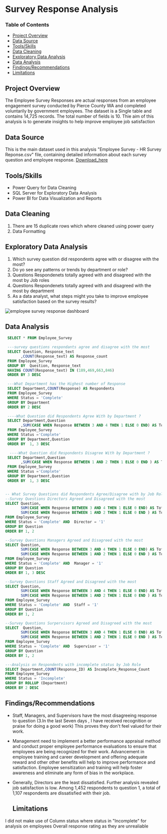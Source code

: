 # Survey Response Analysis

### Table of Contents
- [Project Overview](#project_overview)
- [Data Source](#data-source)
- [Tools/Skills](#tools/Skills)
- [Data Cleaning](#data-cleaning)
- [Exploratory Data Analysis](#exploratory-data-analysis)
- [Data Analysis](#data-analysis)
- [Findings/Recommendations](#findings-recommendations)
- [Limitations](limitations)


## Project Overview
The Employee Survey Responses are actual responses from an employee engagement survey conducted by Pierce County WA and completed voluntarily by government employees. The dataset is a Single table and contains 14,725 records. The total number of fields is 10. Thie aim of this analysis is to generate insights to help improve employee job satisfaction

## Data Source
This is the main dataset used in this analysis "Employee Survey - HR Survey Reponse.csv" file, containing detailed information about each survey question and employee response. [Download_here](https://docs.google.com/spreadsheets/d/1nbhfp2ModgqDAPveYQG9CknRw2PYJQxbOTs3xSKOB8E/edit#gid=61186505)

## Tools/Skills
-  Power Query for Data Cleaning
-  SQL Server for Exploratory Data Analysis
-  Power BI for Data Visualization and Reports

## Data Cleaning
1. There are 15 duplicate rows which where cleaned using power query
2. Data Formatting

## Exploratory Data Analysis
1. Which survey question did respondents agree with or disagree with the most?
2. Do yo see any patterns or trends by department or role?
3. Questions Respondenets totally agreed with and disagreed with the most by Job roles
4. Questions Respondenets totally agreed with and disagreed with the most by department
5. As a data analyst, what steps might you take to improve employee satisfaction based on the survey results?


![employee survey response dashboard](https://github.com/BukolaOrire/Employee_Survey_Response/assets/161165047/3977358f-d31e-49a6-90df-5433c2232626)



## Data Analysis
``` sql
 SELECT * FROM Employee_Survey 

 ---survey questions respondants agree and disagree with the most 
 SELECT Question, Response_text
       ,COUNT(Response_text) AS Response_count
 FROM Employee_Survey 
 GROUP BY  Question, Response_text
 HAVING COUNT(Response_text) IN (189,469,663,846)
 ORDER BY 3 DESC

 ---What Department has the Highest number of Response
 SELECT Department,COUNT(Response) AS Respondents 
 FROM Employee_Survey 
 WHERE Status = 'Complete'
 GROUP BY Department
 ORDER BY 2 DESC

 ----What Question did Respondents Agree With by Department ? 
 SELECT Department,Question
       ,SUM(CASE WHEN Response BETWEEN 3 AND 4 THEN 1 ELSE 0 END) AS Totally_Agree
 FROM Employee_Survey 
 WHERE Status ='Complete' 
 GROUP BY Department,Question
 ORDER BY  1, 3 DESC

  ----What Question did Respondents Disagree With by Department ? 
 SELECT Department,Question
	   ,SUM(CASE WHEN Response BETWEEN 1 AND 2 THEN 1 ELSE 0 END ) AS Totally_Disagree
 FROM Employee_Survey 
 WHERE Status ='Complete' 
 GROUP BY Department,Question
 ORDER BY  1, 3 DESC


-- What Survey Questions did Respondents Agree/Disagree with by Job Role
--Survey Questions Directors Agreed and Disagreed with the most 
SELECT Question,
       SUM(CASE WHEN Response BETWEEN 3 AND 4 THEN 1 ELSE 0 END) AS Totally_Agree,
	   SUM(CASE WHEN Response BETWEEN 1 AND 2 THEN 1 ELSE 0 END ) AS Totally_Disagree
FROM Employee_Survey 
WHERE Status = 'Complete' AND  Director = '1'
GROUP BY Question
ORDER BY 1, 2

--Survey Questions Managers Agreed and Disagreed with the most 
SELECT Question,
       SUM(CASE WHEN Response BETWEEN 3 AND 4 THEN 1 ELSE 0 END) AS Totally_Agree,
	   SUM(CASE WHEN Response BETWEEN 1 AND 2 THEN 1 ELSE 0 END ) AS Totally_Disagree
FROM Employee_Survey 
WHERE Status = 'Complete' AND  Manager = '1'
GROUP BY Question
ORDER BY 1, 3 DESC

--Survey Questions Staff Agreed and Disagreed with the most 
SELECT Question,
       SUM(CASE WHEN Response BETWEEN 3 AND 4 THEN 1 ELSE 0 END) AS Totally_Agree,
	   SUM(CASE WHEN Response BETWEEN 1 AND 2 THEN 1 ELSE 0 END ) AS Totally_Disagree
FROM Employee_Survey 
WHERE Status = 'Complete' AND  Staff = '1'
GROUP BY Question
ORDER BY 1, 2

--Survey Questions Surpervisors Agreed and Disagreed with the most 
SELECT  Question,
       SUM(CASE WHEN Response BETWEEN 3 AND 4 THEN 1 ELSE 0 END) AS Totally_Agree,
	   SUM(CASE WHEN Response BETWEEN 1 AND 2 THEN 1 ELSE 0 END ) AS Totally_Disagree
FROM Employee_Survey 
WHERE Status = 'Complete' AND  Supervisor = '1'
GROUP BY Question
ORDER BY 1, 2

---Analysis on Respondents with incomplete status by Job Role
SELECT Department,COUNT(Response_ID) AS Incomplete_Response_Count
FROM Employee_Survey 
WHERE Status = 'Incomplete' 
GROUP BY ROLLUP (Department)
ORDER BY 2 DESC
```
## Findings/Recommendations
- Staff, Managers, and Supervisors have the most disagreeing response to question (3.In the last Seven days , I have received 
  recognition  or praise for doing a good work) This proves they don't feel valued for their work.
- Management need to implement a better performance appraisal method and conduct proper employee performance evaluations to ensure that 
 employees are being recognized for their work. Advancement in employee training and career development and offering adequate reward and 
  other other benefits will help to improve performance and satisfaction. Employee sensitization and training will help foster awareness 
  and eliminate any form of bias in the workplace.
- Generally, Directors are the least dissatisfied. Further analysis revealed job satisfaction is low. Among 1,452 respondents to 
  question 1, a total of 1,107 respondents are dissatisfied with their job.

  ## Limitations
 I did not make use of Column status where status in "Incomplete" for analysis on employees Overall response rating as they are unrealiable
 
